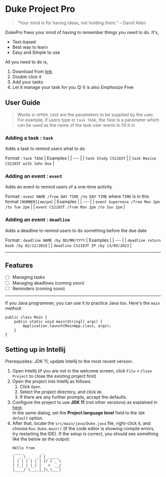 # Duke Project Pro
> “Your mind is for having ideas, not holding them.” – David Allen

DukePro frees your mind of having to remember things you need to do. It's,
- Text-based
- Best way to learn
- Easy and Simple to use

All you need to do is,

1. Download from [link](https://nus-cs2103-ay2324s1.github.io/website/schedule/week4/project.html)
2. Double click it
3. Add your tasks
4. Let it manage your task for you :blush:
It is also *Emphasize* Free

## User Guide
> Words in `UPPER_CASE` are the parameters to be supplied by the user. For example, if users type in `task TASK`, the `TASK` is a parameter which can be used as the name of the task user wants to fill it in 

### Adding a task : `task`
Adds a task to remind users what to do


Format : `task TASK` 
| Examples | 
| --- |
| `task Study CS2103T` | 
| `task Revise CS2103T with John Doe` | 

### Adding an event : `event`
Adds an event to remind users of a one-time activity


Format : `event NAME /from DAY TIME /to DAY TIME` where `TIME` is in this format `[NUMBER][am/pm]` 
| Examples | 
| --- |
| `event Supernova /from Mon 2pm /to Tue 2pm` | 
| `event CS2103T /from Mon 2pm /to Sun 2pm` | 


### Adding an event : `deadline`
Adds a deadline to remind users to do something before the due date


Format : `deadline NAME /by DD/MM/YYYY` 
| Examples | 
| --- |
| `deadline return book /by 02/12/2019` | 
| `deadline CS2103T IP /by 13/09/2023` | 


___


## Features
- [ ]  Managing tasks
- [ ] Managing deadlines (coming soon)
- [ ]  Reminders (coming soon)
___

If you Java programmer, you can use it to practice Java too. Here's the `main` method:
```
public class Main {
    public static void main(String[] args) {
        Application.launch(MainApp.class, args);
    }
}

```



## Setting up in Intellij

Prerequisites: JDK 11, update Intellij to the most recent version.

1. Open Intellij (if you are not in the welcome screen, click `File` > `Close Project` to close the existing project first)
1. Open the project into Intellij as follows:
   1. Click `Open`.
   1. Select the project directory, and click `OK`.
   1. If there are any further prompts, accept the defaults.
1. Configure the project to use **JDK 11** (not other versions) as explained in [here](https://www.jetbrains.com/help/idea/sdk.html#set-up-jdk).<br>
   In the same dialog, set the **Project language level** field to the `SDK default` option.
3. After that, locate the `src/main/java/Duke.java` file, right-click it, and choose `Run Duke.main()` (if the code editor is showing compile errors, try restarting the IDE). If the setup is correct, you should see something like the below as the output:
   ```
   Hello from
    ____        _        
   |  _ \ _   _| | _____ 
   | | | | | | | |/ / _ \
   | |_| | |_| |   <  __/
   |____/ \__,_|_|\_\___|
   ```
